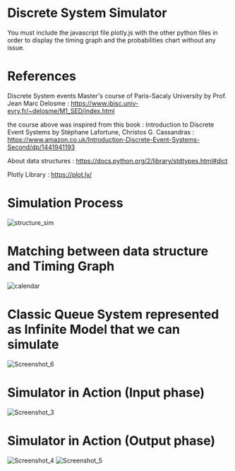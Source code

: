 # Discrete System Simulator
You must include the javascript file plotly.js with the other python files in order to display the timing graph and the probabilities chart without any issue. 

# References 
Discrete System events Master's course of Paris-Sacaly University by Prof. Jean Marc Delosme : https://www.ibisc.univ-evry.fr/~delosme/M1_SED/index.html 

the course above was inspired from this book  : Introduction to Discrete Event Systems by  Stéphane Lafortune, Christos G. Cassandras : https://www.amazon.co.uk/Introduction-Discrete-Event-Systems-Second/dp/1441941193

About data structures : https://docs.python.org/2/library/stdtypes.html#dict

Plotly Library : https://plot.ly/

# Simulation Process
![structure_sim](https://user-images.githubusercontent.com/34900477/67153649-6825f600-f2ed-11e9-8870-03238f43676c.png)

# Matching between data structure and Timing Graph
![calendar](https://user-images.githubusercontent.com/34900477/67153682-031ed000-f2ee-11e9-981d-0c7735c7fdc1.png)

# Classic Queue System represented as Infinite Model that we can simulate 
![Screenshot_6](https://user-images.githubusercontent.com/34900477/67153721-92c47e80-f2ee-11e9-9def-61ecd27d73c1.png)

# Simulator in Action (Input phase)

![Screenshot_3](https://user-images.githubusercontent.com/34900477/67153726-a5d74e80-f2ee-11e9-8cae-88454a481eb5.png)

# Simulator in Action (Output phase)
![Screenshot_4](https://user-images.githubusercontent.com/34900477/67153727-a5d74e80-f2ee-11e9-9944-fd0675d49507.png)
![Screenshot_5](https://user-images.githubusercontent.com/34900477/67153728-a66fe500-f2ee-11e9-8b21-8e65b5c05d56.png)






